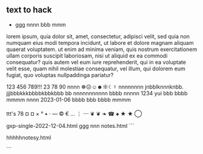 ## text to hack

* ggg nnnn bbb
mmm

lorem ipsum, quia dolor sit, amet, consectetur, adipisci velit, sed quia non numquam eius modi tempora incidunt, ut labore et dolore magnam aliquam quaerat voluptatem. ut enim ad minima veniam, quis nostrum exercitationem ullam corporis suscipit laboriosam, nisi ut aliquid ex ea commodi consequatur? quis autem vel eum iure reprehenderit, qui in ea voluptate velit esse, quam nihil molestiae consequatur, vel illum, qui dolorem eum fugiat, quo voluptas nullpaddinga pariatur?

123 456 789!!! 23 78 90 nnnn ☸☹☺☻☼☾☿ nnnnnnnn jnbblknnnknbb. jjjbbbkkkbbbbkbbkbbb bb nnnnnnnnnnn
bbbb nnnnn 1234 yui bbb bbbb mmmm nnnn
2023-01-06 bbbb bbb bbbb mmmm

ttt's 78 ¤ ¤ × ° • · — © € … ⋮ ᠁ ❦ ❦ ❧ ☎ ♠ ★ ★ ◯ 

gxp-single-2022-12-04.html
ggg nnn
notes.html
\`\`\`

hhhhhnotesy.html

\`\`\`
